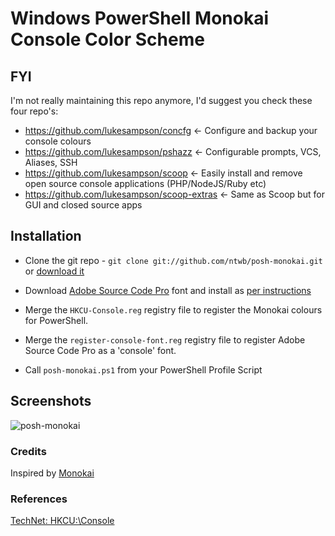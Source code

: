 # Windows PowerShell Monokai Console Color Scheme

## FYI
I'm not really maintaining this repo anymore, I'd suggest you check these four repo's:

* https://github.com/lukesampson/concfg <- Configure and backup your console colours
* https://github.com/lukesampson/pshazz <- Configurable prompts, VCS, Aliases, SSH
* https://github.com/lukesampson/scoop <- Easily install and remove open source console applications (PHP/NodeJS/Ruby etc)
* https://github.com/lukesampson/scoop-extras <- Same as Scoop but for GUI and closed source apps

## Installation
* Clone the git repo - `git clone git://github.com/ntwb/posh-monokai.git` or [download it](https://github.com/ntwb/posh-monokai/zipball/master)

* Download [Adobe Source Code Pro](https://github.com/adobe-fonts/source-code-pro) font and install as [per instructions](http://www.adobe.com/products/type/install-instructions.html)

* Merge the `HKCU-Console.reg` registry file to register the Monokai colours for PowerShell.

* Merge the `register-console-font.reg` registry file to register Adobe Source Code Pro as a 'console' font.

* Call `posh-monokai.ps1` from your PowerShell Profile Script

## Screenshots
![posh-monokai][1]

### Credits
Inspired by [Monokai](https://web.archive.org/web/20170115153838/http://www.monokai.nl/blog/2006/07/15/textmate-color-theme/)

### References
[TechNet: HKCU:\Console](http://technet.microsoft.com/en-us/library/cc978570.aspx)

[1]: https://raw.github.com/ntwb/posh-monokai/master/posh-monokai.png
